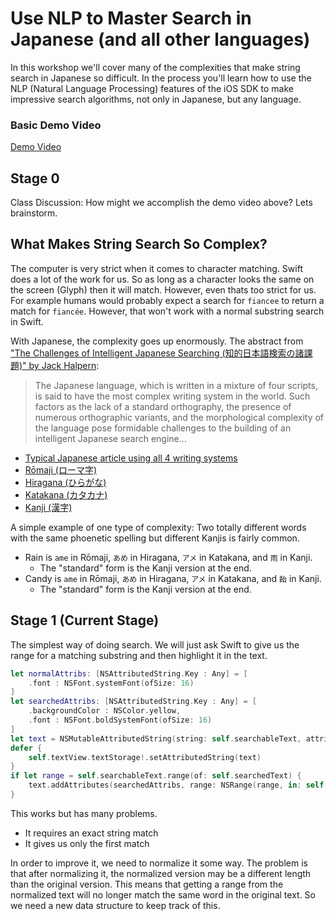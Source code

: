 # Use NLP to Master Search in Japanese (and all other languages)

In this workshop we'll cover many of the complexities that make string search in Japanese so difficult. 
In the process you'll learn how to use the NLP (Natural Language Processing) features of the iOS SDK
to make impressive search algorithms, not only in Japanese, but any language.

### Basic Demo Video
[Demo Video](DemoVideo.mov)

## Stage 0

Class Discussion: How might we accomplish the demo video above? Lets brainstorm.

## What Makes String Search So Complex?

The computer is very strict when it comes to character matching. Swift does a lot of the work for us. So as long as a character looks the same on the screen (Glyph) then it will match. However, even thats too strict for us. For example humans would probably expect a search for `fiancee` to return a match for `fiancée`. However, that won't work with a normal substring search in Swift.

With Japanese, the complexity goes up enormously. The abstract from ["The Challenges of Intelligent Japanese Searching (知的日本語検索の諸課題)" by Jack Halpern](http://www.cjk.org/cjk/joa/joapaper.htm):
> The Japanese language, which is written in a mixture of four scripts, is said to have the most complex writing system in the world. Such factors as the lack of a standard orthography, the presence of numerous orthographic variants, and the morphological complexity of the language pose formidable challenges to the building of an intelligent Japanese search engine...

- [Typical Japanese article using all 4 writing systems](https://www6.nhk.or.jp/nhkpr/post/original.html?i=18855)
- [Rōmaji (ローマ字)](https://en.wikipedia.org/wiki/Romanization_of_Japanese)
- [Hiragana (ひらがな)](https://en.wikipedia.org/wiki/Hiragana)
- [Katakana (カタカナ)](https://en.wikipedia.org/wiki/Katakana)
- [Kanji (漢字)](https://en.wikipedia.org/wiki/Kanji)

A simple example of one type of complexity: Two totally different words with the same phoenetic spelling but different Kanjis is fairly common.
- Rain is `ame` in Rōmaji, `あめ` in Hiragana, `アメ` in Katakana, and `雨` in Kanji.
    - The "standard" form is the Kanji version at the end.
- Candy is `ame` in Rōmaji, `あめ` in Hiragana, `アメ` in Katakana, and `飴` in Kanji.
    - The "standard" form is the Kanji version at the end.

## Stage 1 (Current Stage)

The simplest way of doing search. We will just ask Swift to give us the range for a matching substring and then highlight it in the text.

``` swift
let normalAttribs: [NSAttributedString.Key : Any] = [
    .font : NSFont.systemFont(ofSize: 16)
]
let searchedAttribs: [NSAttributedString.Key : Any] = [
    .backgroundColor : NSColor.yellow,
    .font : NSFont.boldSystemFont(ofSize: 16)
]
let text = NSMutableAttributedString(string: self.searchableText, attributes: normalAttribs)
defer {
    self.textView.textStorage!.setAttributedString(text)
}
if let range = self.searchableText.range(of: self.searchedText) {
    text.addAttributes(searchedAttribs, range: NSRange(range, in: self.searchableText))
}
```
This works but has many problems. 
- It requires an exact string match
- It gives us only the first match

In order to improve it, we need to normalize it some way. The problem is that after normalizing it, the normalized version may be a different length than the original version. This means that getting a range from the normalized text will no longer match the same word in the original text. So we need a new data structure to keep track of this. 
